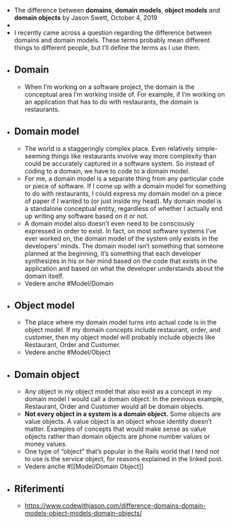 - The difference between **domains**, **domain models**, **object models** and **domain objects** by Jason Swett, October 4, 2019
-
- I recently came across a question regarding the difference between domains and domain models. These terms probably mean different things to different people, but I’ll define the terms as I use them.
- ## Domain
	- When I’m working on a software project, the domain is the conceptual area I’m working inside of. For example, if I’m working on an application that has to do with restaurants, the domain is restaurants.
- ## Domain model
	- The world is a staggeringly complex place. Even relatively simple-seeming things like restaurants involve way more complexity than could be accurately captured in a software system. So instead of coding to a domain, we have to code to a domain model.
	- For me, a domain model is a separate thing from any particular code or piece of software. If I come up with a domain model for something to do with restaurants, I could express my domain model on a piece of paper if I wanted to (or just inside my head). My domain model is a standalone conceptual entity, regardless of whether I actually end up writing any software based on it or not.
	- A domain model also doesn’t even need to be consciously expressed in order to exist. In fact, on most software systems I’ve ever worked on, the domain model of the system only exists in the developers’ minds. The domain model isn’t something that someone planned at the beginning, it’s something that each developer synthesizes in his or her mind based on the code that exists in the application and based on what the developer understands about the domain itself.
	- Vedere anche #Model/Domain
- ## Object model
	- The place where my domain model turns into actual code is in the object model. If my domain concepts include restaurant, order, and customer, then my object model will probably include objects like Restaurant, Order and Customer.
	- Vedere anche #Model/Object
- ## Domain object
	- Any object in my object model that also exist as a concept in my domain model I would call a domain object. In the previous example, Restaurant, Order and Customer would all be domain objects.
	- **Not every object in a system is a domain object.** Some objects are value objects.
	  A value object is an object whose identity doesn’t matter. Examples of concepts that would make sense as value objects rather than domain objects are phone number values or money values.
	- One type of “object” that’s popular in the Rails world that I tend not to use is the service object, for reasons explained in the linked post.
	- Vedere anche #[[Model/Domain Object]]
- ## Riferimenti
	- https://www.codewithjason.com/difference-domains-domain-models-object-models-domain-objects/